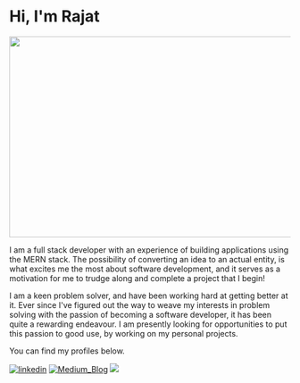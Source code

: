 # Hi, I'm Rajat

<p align="center">
<img src= "https://media.giphy.com/media/XEfobFYazqawdjLt6y/giphy.gif" width="640" height="360"/>
</p>

I am a full stack developer with an experience of building applications using the MERN stack. The possibility of converting an idea to an actual entity, is what excites me the most about software development, and it serves as a motivation for me to trudge along and complete a project that I begin!

I am a keen problem solver, and have been working hard at getting better at it. Ever since I've figured out the way to weave my interests in problem solving with the passion of becoming a software developer, it has been quite a rewarding endeavour. I am presently looking for opportunities to put this passion to good use, by working on my personal projects.

You can find my profiles below.

[![linkedin][1.1]][1] [![Medium_Blog][1.2]][2]
<a href="mailto:rajatm544@gmail"><img src="https://img.techpowerup.org/200713/gmail36.png" /></a>

[1.1]: https://img.techpowerup.org/200713/linkedin-box-fill-2.png
[1]: https://www.linkedin.com/in/rajat--m
[1.2]: https://img.techpowerup.org/200713/medium-fill.png
[2]: https://medium.com/@rajat_m
